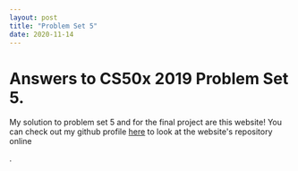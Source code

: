```yaml
---
layout: post
title: "Problem Set 5"
date: 2020-11-14
---
```


<h1>Answers to CS50x 2019 Problem Set 5.
</h1>

<p>My solution to problem set 5 and for the final project are this website!  You can check out my
github profile <a href="https://github.com/hikesandbikes" target="_blank">here</a> to look at the website's repository online</p>.

